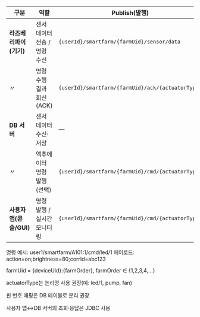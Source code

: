 | 구분                | 역할                | Publish(발행)                                       | Subscribe(구독)                        | 토픽 예시                                | 페이로드 예시(key=value)                                          | 비고                                  |
| ----------------- | ----------------- | ------------------------------------------------- | ------------------------------------ | ------------------------------------ | ----------------------------------------------------------- | ----------------------------------- |
| **라즈베리파이(기기)**    | 센서 데이터 전송 / 명령 수신 | `{userId}/smartfarm/{farmUid}/sensor/data`        | `{userId}/smartfarm/{farmUid}/cmd/#` | `user1/smartfarm/A101:1/sensor/data` | `temp=23.5;hum=60;co2=800;soil=420;ts=2025-10-23T02:10:00Z` | 10~30초 주기. QoS 0~1                  |
| 〃                 | 명령 수행 결과 회신(ACK)  | `{userId}/smartfarm/{farmUid}/ack/{actuatorType}` | —                                    | `user1/smartfarm/A101:1/ack/pump`    | `status=ok;action=on;duration=3000;corrId=abc123`           | 실패 시 `status=nack`                  |
| **DB 서버**         | 센서 데이터 수신·저장      | —                                                 | `+/smartfarm/+/sensor/data`          | `user1/smartfarm/A101:1/sensor/data` | 위와 동일                                                       | 수신 후 `sensor_logs` INSERT. 조회는 JDBC |
| 〃                 | 액추에이터 명령 발행(선택)   | `{userId}/smartfarm/{farmUid}/cmd/{actuatorType}` | `{userId}/smartfarm/+/ack/#`         | `user1/smartfarm/A101:1/cmd/pump`    | `action=on;duration=3000;corrId=abc123`                     | QoS 1 권장                            |
| **사용자 앱(콘솔/GUI)** | 명령 발행 / 실시간 모니터링  | `{userId}/smartfarm/{farmUid}/cmd/{actuatorType}` | `{userId}/smartfarm/+/sensor/data`   | `user1/smartfarm/A101:1/cmd/led/1`   | `action=on;brightness=80;corrId=abc123`                     | 본인 소유 농장만 구독                        |
명령 예시: user1/smartfarm/A101:1/cmd/led/1
페이로드: action=on;brightness=80;corrId=abc123

farmUid = {deviceUid}:{farmOrder}, farmOrder ∈ {1,2,3,4,...}

actuatorType는 논리명 사용 권장(예: led/1, pump, fan)

핀 번호 매핑은 DB 테이블로 분리 권장

사용자 앱↔DB 서버의 조회·응답은 JDBC 사용
